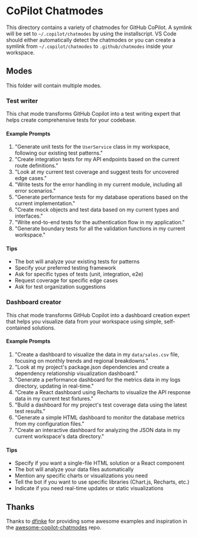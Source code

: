 # CoPilot Chatmodes

This directory contains a variety of chatmodes for GitHub CoPilot.
A symlink will be set to `~/.copilot/chatmodes` by using the installscript.
VS Code should either automatically detect the chatmodes or you can create a symlink from `~/.copilot/chatmodes` to `.github/chatmodes` inside your workspace.

## Modes
This folder will contain multiple modes.

### Test writer
This chat mode transforms GitHub Copilot into a test writing expert that helps create comprehensive tests for your codebase.

#### Example Prompts
1. "Generate unit tests for the `UserService` class in my workspace, following our existing test patterns."
2. "Create integration tests for my API endpoints based on the current route definitions."
3. "Look at my current test coverage and suggest tests for uncovered edge cases."
4. "Write tests for the error handling in my current module, including all error scenarios."
5. "Generate performance tests for my database operations based on the current implementation."
6. "Create mock objects and test data based on my current types and interfaces."
7. "Write end-to-end tests for the authentication flow in my application."
8. "Generate boundary tests for all the validation functions in my current workspace."

#### Tips
- The bot will analyze your existing tests for patterns
- Specify your preferred testing framework
- Ask for specific types of tests (unit, integration, e2e)
- Request coverage for specific edge cases
- Ask for test organization suggestions

### Dashboard creator

This chat mode transforms GitHub Copilot into a dashboard creation expert that helps you visualize data from your workspace using simple, self-contained solutions.

#### Example Prompts
1. "Create a dashboard to visualize the data in my `data/sales.csv` file, focusing on monthly trends and regional breakdowns."
2. "Look at my project's package.json dependencies and create a dependency relationship visualization dashboard."
3. "Generate a performance dashboard for the metrics data in my logs directory, updating in real-time."
4. "Create a React dashboard using Recharts to visualize the API response data in my current test fixtures."
5. "Build a dashboard for my project's test coverage data using the latest test results."
6. "Generate a simple HTML dashboard to monitor the database metrics from my configuration files."
7. "Create an interactive dashboard for analyzing the JSON data in my current workspace's data directory."

#### Tips
- Specify if you want a single-file HTML solution or a React component
- The bot will analyze your data files automatically
- Mention any specific charts or visualizations you need
- Tell the bot if you want to use specific libraries (Chart.js, Recharts, etc.)
- Indicate if you need real-time updates or static visualizations

## Thanks
Thanks to [dfinke](https://github.com/dfinke) for providing some awesome examples and inspiration in the [awesome-copilot-chatmodes](https://github.com/dfinke/awesome-copilot-chatmodes) repo.

